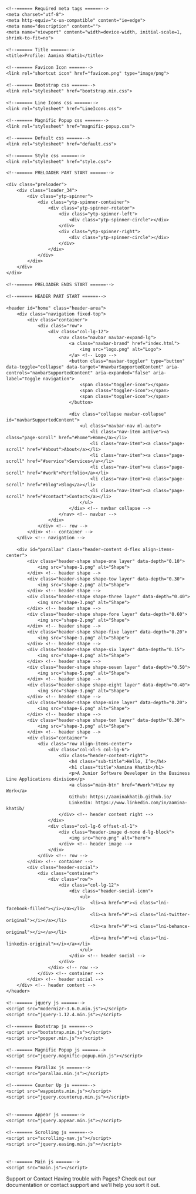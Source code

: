 <!doctype html>
<html lang="en">

<head>

    <!--====== Required meta tags ======-->
    <meta charset="utf-8">
    <meta http-equiv="x-ua-compatible" content="ie=edge">
    <meta name="description" content="">
    <meta name="viewport" content="width=device-width, initial-scale=1, shrink-to-fit=no">

    <!--====== Title ======-->
    <title>Profile: Aamina Khatib</title>

    <!--====== Favicon Icon ======-->
    <link rel="shortcut icon" href="favicon.png" type="image/png">

    <!--====== Bootstrap css ======-->
    <link rel="stylesheet" href="bootstrap.min.css">

    <!--====== Line Icons css ======-->
    <link rel="stylesheet" href="LineIcons.css">

    <!--====== Magnific Popup css ======-->
    <link rel="stylesheet" href="magnific-popup.css">

    <!--====== Default css ======-->
    <link rel="stylesheet" href="default.css">

    <!--====== Style css ======-->
    <link rel="stylesheet" href="style.css">


</head>

<body>

    <!--====== PRELOADER PART START ======-->

    <div class="preloader">
        <div class="loader_34">
            <div class="ytp-spinner">
                <div class="ytp-spinner-container">
                    <div class="ytp-spinner-rotator">
                        <div class="ytp-spinner-left">
                            <div class="ytp-spinner-circle"></div>
                        </div>
                        <div class="ytp-spinner-right">
                            <div class="ytp-spinner-circle"></div>
                        </div>
                    </div>
                </div>
            </div>
        </div>
    </div>

    <!--====== PRELOADER ENDS START ======-->

    <!--====== HEADER PART START ======-->

    <header id="home" class="header-area">
        <div class="navigation fixed-top">
            <div class="container">
                <div class="row">
                    <div class="col-lg-12">
                        <nav class="navbar navbar-expand-lg">
                            <a class="navbar-brand" href="index.html">
                                <img src="logo.png" alt="Logo">
                            </a> <!-- Logo -->
                            <button class="navbar-toggler" type="button" data-toggle="collapse" data-target="#navbarSupportedContent" aria-controls="navbarSupportedContent" aria-expanded="false" aria-label="Toggle navigation">
                                <span class="toggler-icon"></span>
                                <span class="toggler-icon"></span>
                                <span class="toggler-icon"></span>
                            </button>

                            <div class="collapse navbar-collapse" id="navbarSupportedContent">
                                <ul class="navbar-nav ml-auto">
                                    <li class="nav-item active"><a class="page-scroll" href="#home">Home</a></li>
                                    <li class="nav-item"><a class="page-scroll" href="#about">About</a></li>
                                    <li class="nav-item"><a class="page-scroll" href="#service">Services</a></li>
                                    <li class="nav-item"><a class="page-scroll" href="#work">Portfolio</a></li>
                                    <li class="nav-item"><a class="page-scroll" href="#blog">Blog</a></li>
                                    <li class="nav-item"><a class="page-scroll" href="#contact">Contact</a></li>
                                </ul>
                            </div> <!-- navbar collapse -->
                        </nav> <!-- navbar -->
                    </div>
                </div> <!-- row -->
            </div> <!-- container -->
        </div> <!-- navigation -->

        <div id="parallax" class="header-content d-flex align-items-center">
            <div class="header-shape shape-one layer" data-depth="0.10">
                <img src="shape-1.png" alt="Shape">
            </div> <!-- header shape -->
            <div class="header-shape shape-tow layer" data-depth="0.30">
                <img src="shape-2.png" alt="Shape">
            </div> <!-- header shape -->
            <div class="header-shape shape-three layer" data-depth="0.40">
                <img src="shape-3.png" alt="Shape">
            </div> <!-- header shape -->
            <div class="header-shape shape-fore layer" data-depth="0.60">
                <img src="shape-2.png" alt="Shape">
            </div> <!-- header shape -->
            <div class="header-shape shape-five layer" data-depth="0.20">
                <img src="shape-1.png" alt="Shape">
            </div> <!-- header shape -->
            <div class="header-shape shape-six layer" data-depth="0.15">
                <img src="shape-4.png" alt="Shape">
            </div> <!-- header shape -->
            <div class="header-shape shape-seven layer" data-depth="0.50">
                <img src="shape-5.png" alt="Shape">
            </div> <!-- header shape -->
            <div class="header-shape shape-eight layer" data-depth="0.40">
                <img src="shape-3.png" alt="Shape">
            </div> <!-- header shape -->
            <div class="header-shape shape-nine layer" data-depth="0.20">
                <img src="shape-6.png" alt="Shape">
            </div> <!-- header shape -->
            <div class="header-shape shape-ten layer" data-depth="0.30">
                <img src="shape-3.png" alt="Shape">
            </div> <!-- header shape -->
            <div class="container">
                <div class="row align-items-center">
                    <div class="col-xl-5 col-lg-6">
                        <div class="header-content-right">
                            <h4 class="sub-title">Hello, I’m</h4>
                            <h1 class="title">Aamina Khatib</h1>
                            <p>A Junior Software Developer in the Business Line Applications division</p>
                            <a class="main-btn" href="#work">View my Work</a>
							Github: https://aaminakhatib.github.io/
							LinkedIn: https://www.linkedin.com/in/aamina-khatib/
                        </div> <!-- header content right -->
                    </div>
                    <div class="col-lg-6 offset-xl-1">
                        <div class="header-image d-none d-lg-block">
                            <img src="hero.png" alt="hero">
                        </div> <!-- header image -->
                    </div>
                </div> <!-- row -->
            </div> <!-- container -->
            <div class="header-social">
                <div class="container">
                    <div class="row">
                        <div class="col-lg-12">
                            <div class="header-social-icon">
                                <ul>
                                    <li><a href="#"><i class="lni-facebook-filled"></i></a></li>
                                    <li><a href="#"><i class="lni-twitter-original"></i></a></li>
                                    <li><a href="#"><i class="lni-behance-original"></i></a></li>
                                    <li><a href="#"><i class="lni-linkedin-original"></i></a></li>
                                </ul>
                            </div> <!-- header social -->
                        </div>
                    </div> <!-- row -->
                </div> <!-- container -->
            </div> <!-- header social -->
        </div> <!-- header content -->
    </header>
    
    <!--====== jquery js ======-->
    <script src="modernizr-3.6.0.min.js"></script>
    <script src="jquery-1.12.4.min.js"></script>

    <!--====== Bootstrap js ======-->
    <script src="bootstrap.min.js"></script>
    <script src="popper.min.js"></script>

    <!--====== Magnific Popup js ======-->
    <script src="jquery.magnific-popup.min.js"></script>

    <!--====== Parallax js ======-->
    <script src="parallax.min.js"></script>

    <!--====== Counter Up js ======-->
    <script src="waypoints.min.js"></script>
    <script src="jquery.counterup.min.js"></script>


    <!--====== Appear js ======-->
    <script src="jquery.appear.min.js"></script>

    <!--====== Scrolling js ======-->
    <script src="scrolling-nav.js"></script>
    <script src="jquery.easing.min.js"></script>


    <!--====== Main js ======-->
    <script src="main.js"></script>

</body>

</html>
Support or Contact
Having trouble with Pages? Check out our documentation or contact support and we’ll help you sort it out.
